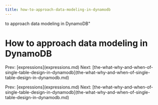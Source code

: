 ```yaml
---
title: how-to-approach-data-modeling-in-dynamodb
---
```


to approach data modeling in DynamoDB\"

# How to approach data modeling in DynamoDB

Prev: \[expressions](expressions.md) Next:
\[the-what-why-and-when-of-single-table-design-in-dynamodb](the-what-why-and-when-of-single-table-design-in-dynamodb.md)

Prev: \[expressions](expressions.md) Next:
\[the-what-why-and-when-of-single-table-design-in-dynamodb](the-what-why-and-when-of-single-table-design-in-dynamodb.md)
